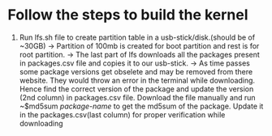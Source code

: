 # Follow the steps to build the kernel
1) Run lfs.sh file to create partition table in a usb-stick/disk.(should be of ~30GB)
    -> Partition of 100mb is created for boot partition and rest is for root partition.
    -> The last part of lfs downloads all the packages present in packages.csv file and copies it to our usb-stick.
    -> As time passes some package versions get obselete and may be removed from there website. They would throw an error in the terminal while          downloading. Hence find the correct version of the package and update the version (2nd column) in packages.csv file. Download the file manually
    and run ~$md5sum *package-name* to get the md5sum of the package. Update it in the packages.csv(last column) for proper verification while downloading